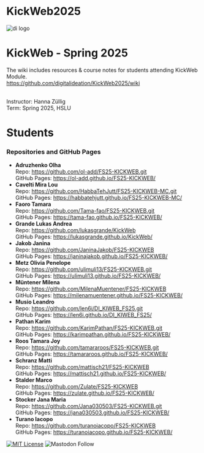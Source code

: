 # KickWeb2025


![di logo](https://github.com/digitalideation/comppx_h2001/blob/master/docs/assets/images/di-logo-small.jpg?raw=true "di logo")


# KickWeb - Spring 2025

The wiki includes resources & course notes for students attending KickWeb Module. <br/>
https://github.com/digitalideation/KickWeb2025/wiki <br/><br/>

Instructor: Hanna Züllig<br/>
Term: Spring 2025, HSLU<br/>

# Students
### Repositories and GitHub Pages
* <b>Adruzhenko	Olha </b><br/>
Repo: https://github.com/ol-add/FS25-KICKWEB.git <br/>
GitHub Pages: https://ol-add.github.io/FS25-KICKWEB/
* <b>Cavelti	Mira Lou</b><br/>
Repo:  https://github.com/HabbaTehJutt/FS25-KICKWEB-MC.git<br/>
GitHub Pages: https://habbatehjutt.github.io/FS25-KICKWEB-MC/
* <b>Faoro	Tamara</b><br/>
Repo:  https://github.com/Tama-fao/FS25-KICKWEB.git<br/>
GitHub Pages: https://tama-fao.github.io/FS25-KICKWEB/
* <b>Grande	Lukas Andrea</b><br/>
Repo: https://github.com/lukasgrande/KickWeb<br/>
GitHub Pages: https://lukasgrande.github.io/KickWeb/
* <b>Jakob	Janina</b><br/>
Repo: https://github.com/JaninaJakob/FS25-KICKWEB<br/>
GitHub Pages:  https://janinajakob.github.io/FS25-KICKWEB/ 
* <b>Metz	Olivia Penelope</b><br/>
Repo: https://github.com/ulimuli13/FS25-KICKWEB.git <br/>
GitHub Pages: https://ulimuli13.github.io/FS25-KICKWEB/
* <b>Müntener	Milena</b><br/>
Repo: https://github.com/MilenaMuentener/FS25-KICKWEB<br/>
GitHub Pages: https://milenamuentener.github.io/FS25-KICKWEB/ 
* <b>Musio	Leandro</b><br/>
Repo: https://github.com/len6i/DI_KIWEB_FS25.git  <br/>
GitHub Pages: https://len6i.github.io/DI_KIWEB_FS25/
* <b>Pathan	Karim</b><br/>
Repo:  https://github.com/KarimPathan/FS25-KICKWEB.git<br/>
GitHub Pages: https://karimpathan.github.io/FS25-KICKWEB/
* <b>Roos	Tamara Joy</b><br/>
Repo: https://github.com/tamararoos/FS25-KICKWEB.git<br/>
GitHub Pages: https://tamararoos.github.io/FS25-KICKWEB/ 
* <b>Schranz	Matti</b><br/>
Repo: https://github.com/mattisch21/FS25-KICKWEB <br/>
GitHub Pages: https://mattisch21.github.io/FS25-KICKWEB/
* <b>Stalder	Marco</b><br/>
Repo: https://github.com/Zulate/FS25-KICKWEB <br/>
GitHub Pages: https://zulate.github.io/FS25-KICKWEB/
* <b>Stocker	Jana Maria</b><br/>
Repo: https://github.com/Jana030503/FS25-KICKWEB.git<br/>
GitHub Pages: https://jana030503.github.io/FS25-KICKWEB/ 
* <b>Turano	Iacopo</b><br/>
Repo: https://github.com/turanoiacopo/FS25-KICKWEB <br/>
GitHub Pages: https://turanoiacopo.github.io/FS25-KICKWEB/
  

[![MIT License](https://img.shields.io/badge/license-MIT-blue.svg)](http://opensource.org/licenses/MIT)
![Mastodon Follow](https://img.shields.io/mastodon/follow/109315060138063198?domain=https%3A%2F%2Fswiss.social&style=social)
